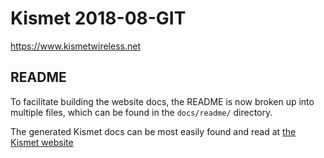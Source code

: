 # Kismet 2018-08-GIT

https://www.kismetwireless.net

## README

To facilitate building the website docs, the README is now broken up into multiple files, which can be found in the `docs/readme/` directory.

The generated Kismet docs can be most easily found and read at [the Kismet website](https://www.kismetwireless.et/docs/readme/quickstart/)

